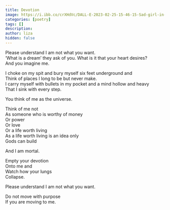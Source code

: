 ```yaml
---
title: Devotion
image: https://i.ibb.co/crXHdVc/DALL-E-2023-02-25-15-46-15-Sad-girl-in-front-of-galaxy-watercolor.png
categories: [poetry]
tags: []
description: 
author: liza
hidden: false
---
```


Please understand I am not what you want.  
‘What is a dream’ they ask of you. What is it that your heart desires?  
And you imagine me.  

I choke on my spit and bury myself six feet underground and  
Think of places I long to be but never make.  
I carry myself with bullets in my pocket and a mind hollow and heavy  
That I sink with every step.  

You think of me as the universe.  

Think of me not  
As someone who is worthy of money  
Or power  
Or love  
Or a life worth living  
As a life worth living is an idea only  
Gods can build

And I am mortal.

Empty your devotion  
Onto me and  
Watch how your lungs  
Collapse.

Please understand I am not what you want.  

Do not move with purpose  
If you are moving to me.
